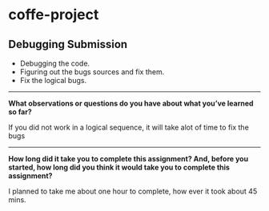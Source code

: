 # coffe-project

## Debugging Submission

- Debugging the code.
- Figuring out the bugs sources and fix them.
- Fix the logical bugs.

---
**What observations or questions do you have about what you’ve learned so far?**

If you did not work in a logical sequence, it will take alot of time to fix the bugs

---
**How long did it take you to complete this assignment? And, before you started, how long did you think it would take you to complete this assignment?**

I planned to take me about one hour to complete, how ever it took about 45 mins.